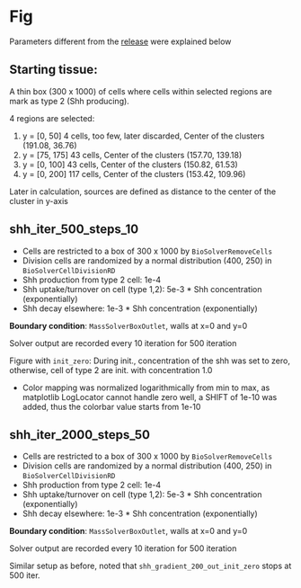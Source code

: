 # Fig

Parameters different from the [release](https://bitbucket.org/tanakas/lbibcell/src/master/) were explained below


## Starting tissue:

A thin box (300 x 1000) of cells where cells within selected regions are mark as type 2 (Shh producing).

4 regions are selected:
1. y = [0, 50] 4 cells, too few, later discarded, Center of the clusters (191.08, 36.76)
1. y = [75, 175] 43 cells, Center of the clusters (157.70, 139.18)
1. y = [0, 100] 43 cells, Center of the clusters (150.82, 61.53)
1. y = [0, 200] 117 cells, Center of the clusters (153.42, 109.96)

Later in calculation, sources are defined as distance to the center of the cluster in y-axis

## shh_iter_500_steps_10

* Cells are restricted to a box of 300 x 1000 by `BioSolverRemoveCells`
* Division cells are randomized by a normal distribution (400, 250) in `BioSolverCellDivisionRD`
* Shh production from type 2 cell: 1e-4
* Shh uptake/turnover on cell (type 1,2): 5e-3 * Shh concentration (exponentially)
* Shh decay elsewhere: 1e-3 * Shh concentration (exponentially)


**Boundary condition**: `MassSolverBoxOutlet`, walls at x=0 and y=0

Solver output are recorded every 10 iteration for 500 iteration

Figure with `init_zero`: During init., concentration of the shh was set to zero, otherwise, cell of type 2 are init. with concentration 1.0

* Color mapping was normalized logarithmically from min to max, as matplotlib LogLocator cannot handle zero well, a SHIFT of 1e-10 was added, thus the colorbar value starts from 1e-10

## shh_iter_2000_steps_50

* Cells are restricted to a box of 300 x 1000 by `BioSolverRemoveCells`
* Division cells are randomized by a normal distribution (400, 250) in `BioSolverCellDivisionRD`
* Shh production from type 2 cell: 1e-4
* Shh uptake/turnover on cell (type 1,2): 5e-3 * Shh concentration (exponentially)
* Shh decay elsewhere: 1e-3 * Shh concentration (exponentially)

**Boundary condition**: `MassSolverBoxOutlet`, walls at x=0 and y=0

Solver output are recorded every 10 iteration for 500 iteration

Similar setup as before, noted that `shh_gradient_200_out_init_zero` stops at 500 iter.

